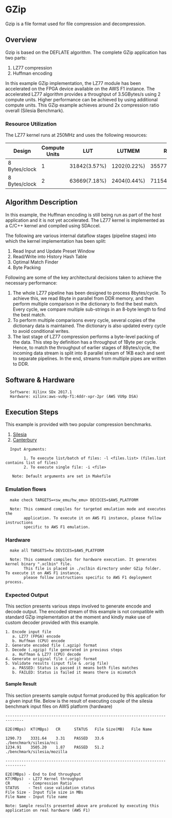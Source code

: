 # GZip 

Gzip is a file format used for file compression and decompression. 

## Overview

Gzip is based on the DEFLATE algorithm. The complete GZip application has two parts:

1. LZ77 compression 
2. Huffman encoding

In this example GZip implementation, the LZ77 module has been accelerated on the
FPGA device available on the AWS F1 instance. The accelerated LZ77 algorithm
provides a throughput of 3.5GBytes/s using 2 compute units. Higher performance
can be achieved by using additional compute units. This GZip example achieves around 
2x compression ratio overall (Silesia Benchmark).


### Resource Utilization

The LZ77 kernel runs at 250MHz and uses the following resources:

| Design | Compute Units | LUT | LUTMEM | REG | BRAM | DSP |
| ------ | ------------- | --- | ------ | --- | ---- | --- |
| 8 Bytes/clock | 1 | 31842(3.57%) | 1202(0.22%) |35577(1.79%) | 277(17.15%) |0|
| 8 Bytes/clock | 2 | 63669(7.18%) | 2404(0.44%) | 71154(3.60%) | 554(34.30%)|0|

## Algorithm Description

In this example, the Huffman encoding is still being run as part of the host
application and it is not yet accelerated. The LZ77 kernel is implemented as a C/C++
kernel and compiled using SDAccel.

The following  are various internal dataflow stages (pipeline stages)
into which the kernel implementation has been split:  
  

1. Read Input and Update Preset Window
2. Read/Write into History Hash Table
3. Optimal Match Finder
4. Byte Packing

  
Following are some of the key architectural decisions taken to achieve the
necessary performance:

1.  The whole LZ77 pipeline has been designed to process 8bytes/cycle. To
achieve this, we read 8byte in parallel from DDR memory, and then perform
multiple comparison in the dictionary to find the best match. Every cycle, we
compare multiple sub-strings in an 8-byte length to find the best match.
2.  To perform multiple comparisons every cycle, several copies of the
dictionary data is maintained. The dictionary is also updated every cycle to
avoid conditional writes.
3.  The last stage of LZ77 compression performs a byte-level packing of the
data. This step by definition has a throughput of 1Byte per cycle. Hence, to
match the throughput of earlier stages of 8Bytes/cycle, the incoming data stream
is split into 8 parallel stream of 1KB each and sent to separate pipelines. In
the end, streams from multiple pipes are written to DDR.  

  
## Software & Hardware

```
  Software: Xilinx SDx 2017.1
  Hardware: xilinx:aws-vu9p-f1:4ddr-xpr-2pr (AWS VU9p DSA)
```
 
## Execution Steps

This example is provided with two popular compression benchmarks. 

1. [Silesia](http://sun.aei.polsl.pl/~sdeor/index.php?page=silesia)
2. [Canterbury](http://corpus.canterbury.ac.nz/descriptions/#cantrbry)

```
  Input Arguments: 
    
        1. To execute list/batch of files: -l <files.list> (files.list contains list of files)
        2. To execute single file: -i <file>
        
   Note: Default arguments are set in Makefile
```

### Emulation flows
```
  make check TARGETS=<sw_emu/hw_emu> DEVICES=$AWS_PLATFORM
  
  Note: This command compiles for targeted emulation mode and executes the
        application. To execute it on AWS F1 instance, please follow instructions
        specific to AWS F1 emulation.

```
### Hardware

```
  make all TARGETS=hw DEVICES=$AWS_PLATFORM

  Note: This command compiles for hardware execution. It generates kernel binary ".xclbin" file. 
        This file is placed in ./xclbin directory under GZip folder. To execute it on AWS F1 instance, 
        please follow instructions specific to AWS F1 deployment process.

```

### Expected Output

This section presents various steps involved to generate encode and decode output. The encoded stream of this example is not compatible with standard GZip implementation at the moment and kindly make use of custom decoder provided with this example.

```
1. Encode input file 
   a. LZ77 (FPGA) encode
   b. Huffman (CPU) encode
2. Generate encoded file (.xgzip) format
3. Decode (.xgzip) file generated in previous steps
   a. Huffman & LZ77 (CPU) decode
4. Generate original file (.orig) format
5. Validate results (input file & .orig file) 
   a. PASSED: Status is passed it means both files matches
   b. FAILED: Status is failed it means there is mismatch
```

#### Sample Result 

This section presents sample output format produced by this application for a given input file. Below is the result of executing couple of the silesia benchmark input files on AWS platform (hardware)

```
------------------------------------------------------------------------------

E2E(MBps)  KT(MBps)   CR      STATUS   File Size(MB)   File Name

1290.73    3331.64    3.31    PASSED   33.6            ./benchmark/silesia/nci
1234.91    3505.20    1.87    PASSED   51.2            ./benchmark/silesia/mozilla

-------------------------------------------------------------------------------

E2E(MBps) - End to End throughput
KT(MBps)  - LZ77 Kernel throughput 
CR        - Compression Ratio
STATUS    - Test case validation status
File Size - Input file size in MBs
File Name - Input file name

Note: Sample results presented above are produced by executing this application on real hardware (AWS F1)
```
  

